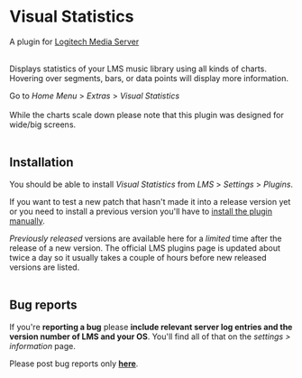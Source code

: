 Visual Statistics
====

A plugin for [Logitech Media Server](https://github.com/Logitech/slimserver)<br>

<br>
Displays statistics of your LMS music library using all kinds of charts. Hovering over segments, bars, or data points will display more information.<br>

Go to *Home Menu* > *Extras* > *Visual Statistics*
<br><br>
While the charts scale down please note that this plugin was designed for wide/big screens.
<br><br>

## Installation

You should be able to install *Visual Statistics* from *LMS* > *Settings* > *Plugins*.<br>

If you want to test a new patch that hasn't made it into a release version yet or you need to install a previous version you'll have to [install the plugin manually](https://github.com/AF-1/sobras/wiki/Manual-installation-of-LMS-plugins).

*Previously released* versions are available here for a *limited* time after the release of a new version. The official LMS plugins page is updated about twice a day so it usually takes a couple of hours before new released versions are listed.
<br><br>

## Bug reports

If you're **reporting a bug** please **include relevant server log entries and the version number of LMS and your OS**. You'll find all of that on the *settings > information* page.

Please post bug reports only [**here**](https://forums.slimdevices.com/showthread.php?114967-Announce-Visual-Statistics).
